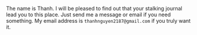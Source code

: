 The name is Thanh. I will be pleased to find out that your stalking journal lead
you to this place. Just send me a message or email if you need something. My
email address is `thanhnguyen2187@gmail.com` if you truly want it.
